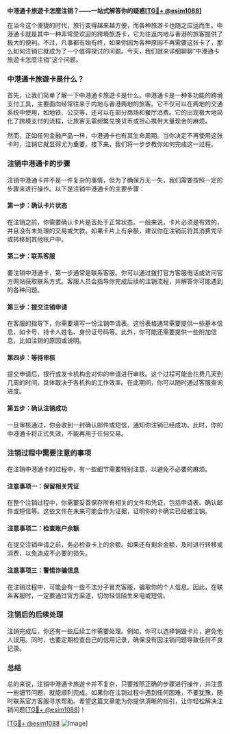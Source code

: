 **中港通卡旅遊卡怎麼注销？——一站式解答你的疑惑[[TG💪+ @esim1088](https://t.me/s/esim1088)]**

在当今这个便捷的时代，旅行变得越来越方便，而各种旅游卡也随之应运而生。中港通卡就是其中一种非常受欢迎的跨境旅游卡，它为往返内地与香港的旅客提供了极大的便利。不过，凡事都有始有终，如果你因为各种原因不再需要这张卡了，那么如何注销它就成为了一个值得探讨的问题。今天，我们就来详细聊聊“中港通卡旅遊卡怎麼注销”这个问题。

### 中港通卡旅遊卡是什么？

首先，让我们简单了解一下中港通卡旅遊卡是什么。中港通卡是一种多功能的跨境支付工具，主要面向经常往来于内地与香港两地的旅客。它不仅可以在两地的交通系统中使用，如地铁、公交等，还可以在部分商场和餐厅消费。它的出现极大地简化了跨境支付的流程，让旅客无需频繁兑换货币或担心携带大量现金的麻烦。

然而，正如任何金融产品一样，中港通卡也有其生命周期。当你决定不再使用这张卡时，注销它就显得尤为重要。接下来，我们将一步步教你如何完成这一过程。

### 注销中港通卡的步骤

注销中港通卡并不是一件复杂的事情，但为了确保万无一失，我们需要按照一定的步骤来进行操作。以下是注销中港通卡的主要步骤：

#### 第一步：确认卡片状态

在注销之前，你需要确认卡片是否处于正常状态。一般来说，卡片必须是有效的，并且没有未处理的交易或欠款。如果卡片上有余额，建议你在注销前将其消费完毕或转移到其他账户中。

#### 第二步：联系客服

要注销中港通卡，第一步通常是联系客服。你可以通过拨打官方客服电话或访问官方网站获取联系方式。客服人员会指导你完成后续的注销流程，并解答你可能遇到的各种问题。

#### 第三步：提交注销申请

在客服的指导下，你需要填写一份注销申请表。这份表格通常需要提供一些基本信息，如卡号、持卡人姓名、身份证号码等。此外，你可能还需要提供一些附加信息，比如注销的原因或说明。

#### 第四步：等待审核

提交申请后，银行或发卡机构会对你的申请进行审核。这个过程可能会花费几天到几周的时间，具体取决于各机构的工作效率。在此期间，你可以随时通过客服查询进度。

#### 第五步：确认注销成功

一旦审核通过，你会收到一封确认邮件或短信，通知你注销已经成功。此时，你的中港通卡将正式失效，不能再用于任何交易。

### 注销过程中需要注意的事项

在注销中港通卡的过程中，有一些细节需要特别注意，以避免不必要的麻烦。

#### 注意事项一：保留相关凭证

在整个注销过程中，你需要妥善保存所有相关的文件和凭证，包括申请表、确认邮件或短信等。这些文件在未来可能会作为证据，证明你的卡确实已经被注销。

#### 注意事项二：检查账户余额

在提交注销申请之前，务必检查卡上的余额。如果还有剩余金额，及时进行转移或消费，以免造成不必要的损失。

#### 注意事项三：警惕诈骗信息

在注销过程中，可能会有一些不法分子冒充客服，骗取你的个人信息。因此，在联系客服时，一定要通过官方渠道，切勿轻信陌生来电或短信。

### 注销后的后续处理

注销完成后，你还有一些后续工作需要处理。例如，你可以选择销毁卡片，避免他人误用。同时，也要定期检查自己的信用记录，确保没有因注销问题导致任何不良记录。

### 总结

总的来说，注销中港通卡旅遊卡并不复杂，只要按照正确的步骤进行操作，并注意一些细节问题，就能顺利完成。如果你在注销过程中遇到任何困难，不要犹豫，随时联系官方客服寻求帮助。希望这篇文章能为你提供清晰的指引，让你轻松解决注销问题[[TG💪+ @esim1088](https://t.me/s/esim1088)]！

[[TG💪+ @esim1088](https://t.me/s/esim1088) ![Image](https://i.postimg.cc/4NQfJmqS/Snipaste-2025-05-13-00-14-12.png)]
